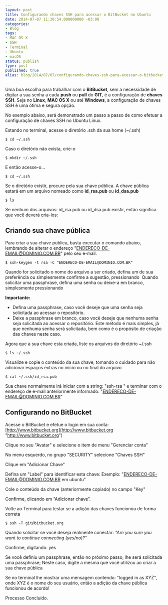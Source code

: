 ```yaml
---
layout: post
title: Configurando chaves SSH para acessar o BitBucket no Ubuntu
date: 2014-07-07 11:30:54.000000000 -03:00
categories:
- Blog
tags:
- MAC OS X
- SSH
- Terminal
- Ubuntu
- macOS
status: publish
type: post
published: true
alias: blog/2014/07/07/configurando-chaves-ssh-para-acessar-o-bitbucket-no-ubuntu.html
---
```

Uma boa escolha para trabalhar com o **BitBucket**, sem a necessidade de digitar a sua senha a cada **push** ou **pull** do **GIT**, é a configuração de **chaves SSH**.
Seja no **Linux**, **MAC OS X** ou até **Windows**, a configuração de chaves SSH é uma ótima e segura opção.

No exemplo abaixo, será demonstrado um passo a passo de como efetuar a configuração de chaves SSH no Ubuntu Linux.

Estando no terminal, acesse o diretório .ssh da sua home (~/.ssh)

	$ cd ~/.ssh

Caso o diretório não exista, crie-o

	$ mkdir ~/.ssh

E então acesse-o...

	$ cd ~/.ssh

Se o diretório existir, procure pela sua chave pública.
A chave pública estará em um arquivo nomeado como **id_rsa.pub** ou **id_dsa.pub**

	$ ls

Se nenhum dos arquivos: id_rsa.pub ou id_dsa.pub existir, então significa que você deverá cria-los:

## Criando sua chave pública

Para criar a sua chave publica, basta executar o comando abaixo, lembrando de alterar o endereço "ENDERECO-DE-EMAIL@DOMINIO.COM.BR" pelo seu e-mail.

	$ ssh-keygen -t rsa -C "ENDERECO-DE-EMAIL@DOMINIO.COM.BR"

Quando for solicitado o nome do arquivo a ser criado, defina um de sua preferência ou simplesmente confirme a sugestão, pressionando <Enter>
Quando solicitar uma passphrase, defina uma senha ou deixe-a em branco, simplesmente pressionando <Enter>

**Importante:**

*   Defina uma passphrase, caso você deseje que uma senha seja solicitada ao acessar o repositório.
*   Deixe a passphrase em branco, caso você deseje que nenhuma senha seja solicitada ao acessar o repositório. Este método é mais simples,
    já que nenhuma senha será solicitada, bem como é o propósito de criação das chaves neste caso.

Agora que a sua chave esta criada, liste os arquivos do diretório ~/.ssh

	$ ls ~/.ssh

Visualize e copie o conteúdo da sua chave, tomando o cuidado para não adicionar espaços extras no início ou no final do arquivo

	$ cat ~/.ssh/id_rsa.pub

Sua chave normalmente irá iniciar com a string: "ssh-rsa " e terminar com o endereço de e-mail anteriormente informado: "ENDERECO-DE-EMAIL@DOMINIO.COM.BR"

## Configurando no BitBucket

Acesse o BitBucket e efetue o login em sua conta: [http://www.bitbucket.org](http://www.bitbucket.org "http://www.bitbucket.org")

Clique no seu "Avatar" e selecione o item de menu "Gerenciar conta"

No menu esquerdo, no grupo "SECURITY" selecione "Chaves SSH"

Clique em "Adicionar Chave"

Defina um "Label" para identificar esta chave:
Exemplo: "ENDERECO-DE-EMAIL@DOMINIO.COM.BR em ubuntu"

Cole o conteúdo da chave (anteriormente copiado) no campo "Key"

Confirme, clicando em “Adicionar chave”.

Volte ao Terminal para testar se a adição das chaves funcionou de forma correta

	$ ssh -T git@bitbucket.org

Quando solicitar se você deseja realmente conectar:
_"Are you sure you want to continue connecting (yes/no)?"_

Confirme, digitando: yes

Se você definiu um passphrase, então no próximo passo, lhe será solicitada uma passphrase; Neste caso, digite a mesma que você utilizou ao criar a sua chave pública

Se no terminal lhe mostrar uma mensagem contendo: "logged in as XYZ", onde XYZ é o nome do seu usuário, então a adição da chave pública funcionou de acordo!

Processo Concluído.